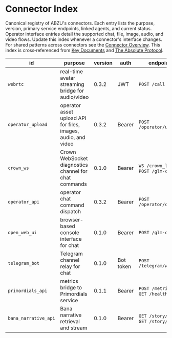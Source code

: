 # Connector Index

Canonical registry of ABZU's connectors. Each entry lists the purpose, version,
primary service endpoints, linked agents, and current status. Operator interface
entries detail the supported chat, file, image, audio, and video flows. Update
this index whenever a connector's interface changes. For shared patterns across
connectors see the [Connector Overview](README.md). This index is
cross‑referenced from [Key Documents](../KEY_DOCUMENTS.md) and
[The Absolute Protocol](../The_Absolute_Protocol.md).

| id | purpose | version | auth | endpoints | linked agents | status |
| --- | --- | --- | --- | --- | --- | --- |
| `webrtc` | real-time avatar streaming bridge for audio/video | 0.3.2 | JWT | `POST /call` | Nazarick Web Console | Experimental |
| `operator_upload` | operator asset upload API for files, images, audio, and video | 0.3.2 | Bearer | `POST /operator/upload` | RAZAR | Experimental |
| `crown_ws` | Crown WebSocket diagnostics channel for chat commands | 0.1.0 | Bearer | `WS /crown_link`, `POST /glm-command` | Crown | Experimental |
| `operator_api` | operator chat command dispatch | 0.3.2 | Bearer | `POST /operator/command` | Orchestration Master | Experimental |
| `open_web_ui` | browser-based console interface for chat | 0.1.0 | Bearer | `POST /glm-command` | Crown | Experimental |
| `telegram_bot` | Telegram channel relay for chat | 0.1.0 | Bot token | `POST /telegram/webhook` | Nazarick Agents | Experimental |
| `primordials_api` | metrics bridge to Primordials service | 0.1.1 | Bearer | `POST /metrics`, `GET /health` | Primordials | Experimental |
| `bana_narrative_api` | Bana narrative retrieval and stream | 0.1.0 | Bearer | `GET /story/log`, `GET /story/stream` | vector_memory | Experimental |
